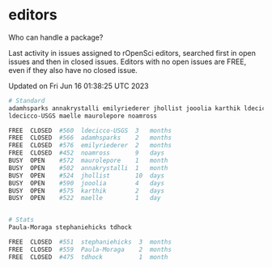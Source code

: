 # editors

Who can handle a package?

Last activity in issues assigned to rOpenSci editors, searched first in open
issues and then in closed issues. Editors with no open issues are FREE, even if
they also have no closed issue.


Updated on Fri Jun 16 01:38:25 UTC 2023

```bash
# Standard
adamhsparks annakrystalli emilyriederer jhollist jooolia karthik ldecicco
ldecicco-USGS maelle maurolepore noamross

FREE  CLOSED  #560  ldecicco-USGS  3   months
FREE  CLOSED  #566  adamhsparks    2   months
FREE  CLOSED  #576  emilyriederer  2   months
FREE  CLOSED  #452  noamross       9   days
BUSY  OPEN    #572  maurolepore    1   month
BUSY  OPEN    #502  annakrystalli  1   month
BUSY  OPEN    #524  jhollist       10  days
BUSY  OPEN    #590  jooolia        4   days
BUSY  OPEN    #575  karthik        2   days
BUSY  OPEN    #522  maelle         1   day


# Stats
Paula-Moraga stephaniehicks tdhock

FREE  CLOSED  #551  stephaniehicks  3  months
FREE  CLOSED  #559  Paula-Moraga    2  months
FREE  CLOSED  #475  tdhock          1  month
```
